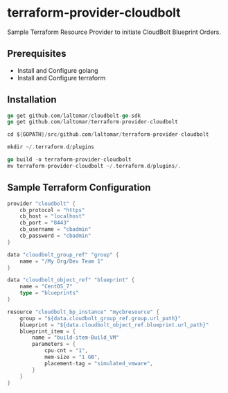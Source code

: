 # terraform-provider-cloudbolt
Sample Terraform Resource Provider to initiate CloudBolt Blueprint Orders.

## Prerequisites
- Install and Configure golang
- Install and Configure terraform

## Installation
```go
go get github.com/laltomar/cloudbolt-go-sdk
go get github.com/laltomar/terraform-provider-cloudbolt

cd ${GOPATH}/src/github.com/laltomar/terraform-provider-cloudbolt 

mkdir ~/.terraform.d/plugins

go build -o terraform-provider-cloudbolt
mv terraform-provider-cloudbolt ~/.terraform.d/plugins/.

```
## Sample Terraform Configuration
```go
provider "cloudbolt" {
    cb_protocol = "https"
    cb_host = "localhost"
    cb_port = "8443"
    cb_username = "cbadmin"
    cb_password = "cbadmin"
}

data "cloudbolt_group_ref" "group" {
    name = "/My Org/Dev Team 1"
}

data "cloudbolt_object_ref" "blueprint" {
    name = "CentOS_7"
    type = "blueprints"
}

resource "cloudbolt_bp_instance" "mycbresource" {
    group = "${data.cloudbolt_group_ref.group.url_path}"
    blueprint = "${data.cloudbolt_object_ref.blueprint.url_path}"
    blueprint_item = {
        name = "build-item-Build_VM"
        parameters = {
            cpu-cnt = "1",
            mem-size = "1 GB",
            placement-tag = "simulated_vmware",
        }
    }
}
```
